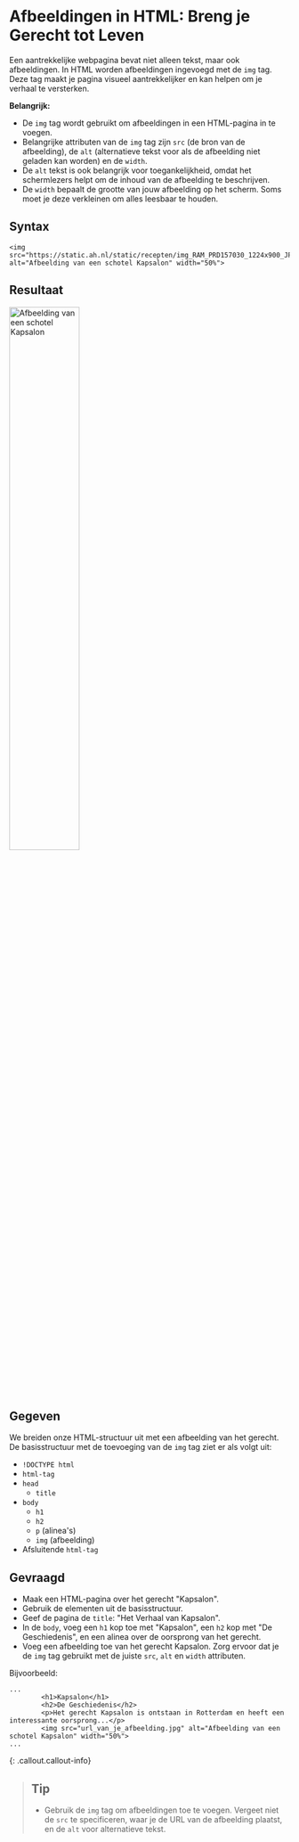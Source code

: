 
# Afbeeldingen in HTML: Breng je Gerecht tot Leven

Een aantrekkelijke webpagina bevat niet alleen tekst, maar ook afbeeldingen. In HTML worden afbeeldingen ingevoegd met de `img` tag. Deze tag maakt je pagina visueel aantrekkelijker en kan helpen om je verhaal te versterken.

**Belangrijk:**
* De `img` tag wordt gebruikt om afbeeldingen in een HTML-pagina in te voegen.
* Belangrijke attributen van de `img` tag zijn `src` (de bron van de afbeelding), de `alt` (alternatieve tekst voor als de afbeelding niet geladen kan worden) en de `width`.
* De `alt` tekst is ook belangrijk voor toegankelijkheid, omdat het schermlezers helpt om de inhoud van de afbeelding te beschrijven.
* De `width` bepaalt de grootte van jouw afbeelding op het scherm. Soms moet je deze verkleinen om alles leesbaar te houden.

## Syntax
```
<img src="https://static.ah.nl/static/recepten/img_RAM_PRD157030_1224x900_JPG.jpg" alt="Afbeelding van een schotel Kapsalon" width="50%">

```
## Resultaat
<img src="https://static.ah.nl/static/recepten/img_RAM_PRD157030_1224x900_JPG.jpg" alt="Afbeelding van een schotel Kapsalon" width="50%">

## Gegeven
We breiden onze HTML-structuur uit met een afbeelding van het gerecht. De basisstructuur met de toevoeging van de `img` tag ziet er als volgt uit:

* `!DOCTYPE html`
* `html-tag`
* `head`
  * `title`
* `body`
  * `h1`
  * `h2`
  * `p` (alinea's)
  * `img` (afbeelding)
* Afsluitende `html-tag`

## Gevraagd
* Maak een HTML-pagina over het gerecht "Kapsalon".
* Gebruik de elementen uit de basisstructuur.
* Geef de pagina de `title`: "Het Verhaal van Kapsalon".
* In de `body`, voeg een `h1` kop toe met "Kapsalon", een `h2` kop met "De Geschiedenis", en een alinea over de oorsprong van het gerecht.
* Voeg een afbeelding toe van het gerecht Kapsalon. Zorg ervoor dat je de `img` tag gebruikt met de juiste `src`, `alt` en `width` attributen.

Bijvoorbeeld:
```
...
        <h1>Kapsalon</h1>
        <h2>De Geschiedenis</h2>
        <p>Het gerecht Kapsalon is ontstaan in Rotterdam en heeft een interessante oorsprong...</p>
        <img src="url_van_je_afbeelding.jpg" alt="Afbeelding van een schotel Kapsalon" width="50%">
... 
```

{: .callout.callout-info}
>## Tip
>* Gebruik de `img` tag om afbeeldingen toe te voegen. Vergeet niet de `src` te specificeren, waar je de URL van de afbeelding plaatst, en de `alt` voor alternatieve tekst.
